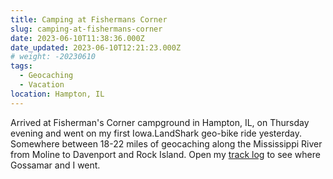 ```yaml
---
title: Camping at Fishermans Corner
slug: camping-at-fishermans-corner
date: 2023-06-10T11:38:36.000Z
date_updated: 2023-06-10T12:21:23.000Z
# weight: -20230610
tags: 
  - Geocaching
  - Vacation
location: Hampton, IL
---
```


Arrived at Fisherman's Corner campground in Hampton, IL, on Thursday evening and went on my first Iowa.LandShark geo-bike ride yesterday.  Somewhere between 18-22 miles of geocaching along the Mississippi River from Moline to Davenport and Rock Island.  Open my [track log](https://hikes.summittdweller.com/hikes/2023/06/2023-06-09_5.47pm/) to see where Gossamar and I went.
